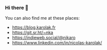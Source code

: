 ### Hi there 👋

You can also find me at these places:
* https://blog.karolak.fr
* https://git.sr.ht/~nka
* https://indieweb.social/@nikaro
* https://www.linkedin.com/in/nicolas-karolak/
